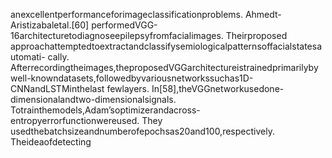 anexcellentperformanceforimageclassificationproblems. Ahmedt-Aristizabaletal.[60]
performedVGG-16architecturetodiagnoseepilepsyfromfacialimages. Theirproposed
approachattemptedtoextractandclassifysemiologicalpatternsoffacialstatesautomati-
cally. Afterrecordingtheimages,theproposedVGGarchitectureistrainedprimarilyby
well-knowndatasets,followedbyvariousnetworkssuchas1D-CNNandLSTMinthelast
fewlayers. In[58],theVGGnetworkusedone-dimensionalandtwo-dimensionalsignals.
Totrainthemodels,Adam’soptimizerandacross-entropyerrorfunctionwereused. They
usedthebatchsizeandnumberofepochsas20and100,respectively. Theideaofdetecting